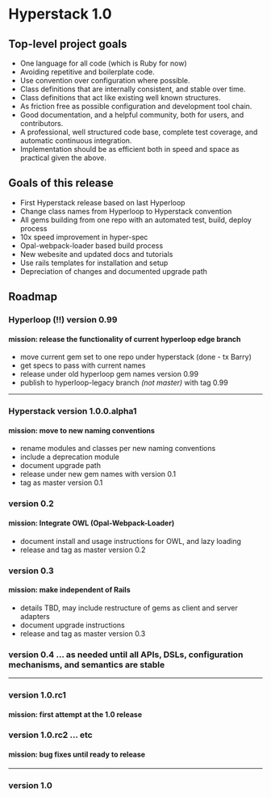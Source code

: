 # Hyperstack 1.0

## Top-level project goals

+ One language for all code (which is Ruby for now)
+ Avoiding repetitive and boilerplate code.
+ Use convention over configuration where possible.
+ Class definitions that are internally consistent, and stable over time.
+ Class definitions that act like existing well known structures.
+ As friction free as possible configuration and development tool chain.
+ Good documentation, and a helpful community, both for users, and contributors.
+ A professional, well structured code base, complete test coverage, and automatic continuous integration.
+ Implementation should be as efficient both in speed and space as practical given the above.

## Goals of this release

+ First Hyperstack release based on last Hyperloop
+ Change class names from Hyperloop to Hyperstack convention
+ All gems building from one repo with an automated test, build, deploy process
+ 10x speed improvement in hyper-spec
+ Opal-webpack-loader based build process
+ New webesite and updated docs and tutorials
+ Use rails templates for installation and setup
+ Depreciation of changes and documented upgrade path

## Roadmap

### Hyperloop (!!) version 0.99

#### mission:  release the functionality of current hyperloop edge branch

+ move current gem set to one repo under hyperstack (done - tx Barry)
+ get specs to pass with current names
+ release under old hyperloop gem names version 0.99
+ publish to hyperloop-legacy branch *(not master)* with tag 0.99

------

### Hyperstack version 1.0.0.alpha1

#### mission: move to new naming conventions

+ rename modules and classes per new naming conventions
+ include a deprecation module
+ document upgrade path
+ release under new gem names with version 0.1
+ tag as master version  0.1

### version 0.2

#### mission:  Integrate OWL (Opal-Webpack-Loader)

+ document install and usage instructions for OWL, and lazy loading
+ release and tag as master version 0.2

### version 0.3

#### mission: make independent of Rails

+ details TBD, may include restructure of gems as client and server adapters
+ document upgrade instructions
+ release and tag as master version 0.3

### version 0.4 ... as needed until all APIs, DSLs, configuration mechanisms, and semantics are stable

------

### version 1.0.rc1

#### mission: first attempt at the 1.0 release

### version 1.0.rc2 … etc

#### mission: bug fixes until ready to release

------

### version 1.0
